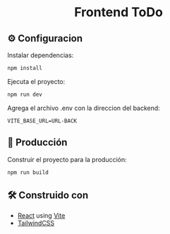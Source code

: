 <h1 align="center">Frontend ToDo</h1>


## ⚙️ Configuracion 
Instalar dependencias:
```sh
npm install
```
Ejecuta el proyecto:
```sh
npm run dev
```
Agrega el archivo .env con la direccion del backend:
```.env
VITE_BASE_URL=URL-BACK
```

## 💼 Producción
Construir el proyecto para la producción:
```sh
npm run build
```

## 🛠️ Construido con
- [React](https://reactjs.org/) using [Vite](https://vitejs.dev/guide/)
- [TailwindCSS](https://tailwindcss.com/)
